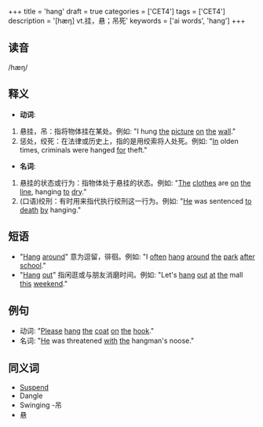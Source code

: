 +++
title = 'hang'
draft = true
categories = ['CET4']
tags = ['CET4']
description = '[hæŋ] vt.挂，悬；吊死'
keywords = ['ai words', 'hang']
+++

## 读音
/hæŋ/

## 释义
- **动词**:
1. 悬挂，吊：指将物体挂在某处。例如: "I hung [the](/post/the/) [picture](/post/picture/) [on](/post/on/) [the](/post/the/) [wall](/post/wall/)."
2. 惩处，绞死：在法律或历史上，指的是用绞索将人处死。例如: "[In](/post/in/) olden times, criminals were hanged [for](/post/for/) theft."

- **名词**:
1. 悬挂的状态或行为：指物体处于悬挂的状态。例如: "[The](/post/the/) [clothes](/post/clothes/) are [on](/post/on/) [the](/post/the/) [line](/post/line/), hanging [to](/post/to/) [dry](/post/dry/)."
2. (口语)绞刑：有时用来指代执行绞刑这一行为。例如: "[He](/post/he/) was sentenced [to](/post/to/) [death](/post/death/) [by](/post/by/) hanging."

## 短语
- "[Hang](/post/hang/) [around](/post/around/)" 意为逗留，徘徊。例如: "I [often](/post/often/) [hang](/post/hang/) [around](/post/around/) [the](/post/the/) [park](/post/park/) [after](/post/after/) [school](/post/school/)."
- "[Hang](/post/hang/) [out](/post/out/)" 指闲逛或与朋友消磨时间。例如: "Let's [hang](/post/hang/) [out](/post/out/) [at](/post/at/) [the](/post/the/) mall [this](/post/this/) [weekend](/post/weekend/)."

## 例句
- 动词: "[Please](/post/please/) [hang](/post/hang/) [the](/post/the/) [coat](/post/coat/) [on](/post/on/) [the](/post/the/) [hook](/post/hook/)."
- 名词: "[He](/post/he/) was threatened [with](/post/with/) [the](/post/the/) hangman's noose."

## 同义词
- [Suspend](/post/suspend/)
- Dangle
- Swinging
-吊
- 悬

